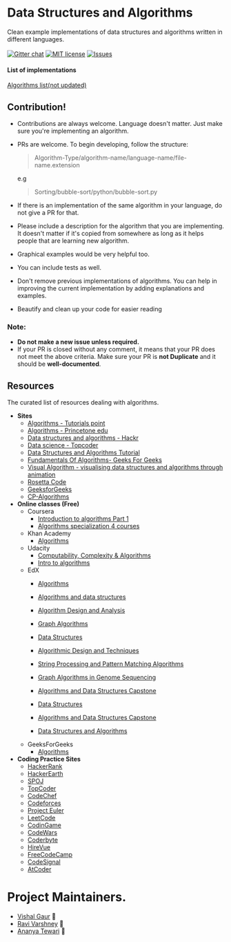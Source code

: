 # Data Structures and Algorithms 
Clean example implementations of data structures and algorithms written in different languages.
<br><br>
[![Gitter chat](https://badges.gitter.im/VAR-solutions/Algorithms.png)](https://gitter.im/VAR-solutions/Algorithms "Gitter chat")
[![MIT license](http://img.shields.io/badge/license-MIT-brightgreen.svg)](http://opensource.org/licenses/MIT)
[![Issues](http://img.shields.io/github/issues/VAR-solutions/Algorithms.svg)](https://github.com/VAR-solutions/Algorithms/issues)
#### List of implementations

[Algorithms list(not updated)](#)

## Contribution!
 * Contributions are always welcome. Language doesn't matter. Just make sure you're implementing an algorithm.
 * PRs are welcome. To begin developing, follow the structure:

   > Algorithm-Type/algorithm-name/language-name/file-name.extension
   
   e.g
   > Sorting/bubble-sort/python/bubble-sort.py

 * If there is an implementation of the same algorithm in your language, do not give a PR for that.
 * Please include a description for the algorithm that you are implementing. It doesn't matter if it's copied from somewhere as long as it helps people that are learning new algorithm.
 * Graphical examples would be very helpful too.
 * You can include tests as well.
 * Don't remove previous implementations of algorithms. You can help in improving the current implementation by adding explanations and examples.
 * Beautify and clean up your code for easier reading
 
 ### Note:
 * **Do not make a new issue unless required.**
 * If your PR is closed without any comment, it means that your PR does not meet the above criteria. Make sure your PR is **not Duplicate** and it should be **well-documented**.


## Resources

 The curated list of resources dealing with algorithms.

 * **Sites**
   * [Algorithms - Tutorials point](https://www.tutorialspoint.com/data_structures_algorithms/index.htm)
   * [Algorithms - Princetone edu](http://algs4.cs.princeton.edu/home/)
   * [Data structures and algorithms - Hackr](https://hackr.io/tutorials/learn-data-structures-algorithms)
   * [Data science - Topcoder](https://www.topcoder.com/community/data-science/data-science-tutorials/)
   * [Data Structures and Algorithms Tutorial](https://www.scaler.com/topics/data-structures/)
   * [Fundamentals Of Algorithms- Geeks For Geeks](http://www.geeksforgeeks.org/fundamentals-of-algorithms/)
   * [Visual Algorithm - visualising data structures and algorithms through animation](https://visualgo.net/en)
   * [Rosetta Code](http://rosettacode.org/wiki/Rosetta_Code)
   * [GeeksforGeeks](https://www.geeksforgeeks.org)
   * [CP-Algorithms](https://cp-algorithms.com)
* **Online classes (Free)**
  * Coursera 
      * [Introduction to algorithms Part 1](https://www.coursera.org/learn/algorithms-part1)
      * [Algorithms specialization 4 courses](https://www.coursera.org/specializations/algorithms)
   * Khan Academy 
     * [Algorithms](https://www.khanacademy.org/computing/computer-science/algorithms)
   * Udacity
      * [Computability, Complexity & Algorithms](https://www.udacity.com/course/computability-complexity-algorithms--ud061)
      * [Intro to algorithms](https://www.udacity.com/course/intro-to-algorithms--cs215)
   * EdX
      * [Algorithms](https://www.edx.org/course/algorithms-iitbombayx-cs213-3x-0)
      * [Algorithms and data structures](https://www.edx.org/course/algorithms-data-structures-microsoft-dev285x)
     * [Algorithm Design and Analysis](https://courses.edx.org/courses/course-v1:PennX+SD3x+2T2017/course/)
     * [Graph Algorithms](https://www.edx.org/course/graph-algorithms-uc-san-diegox-algs202x)
     * [Data Structures](https://www.edx.org/course/data-structures-uc-san-diegox-algs201x)
      * [Algorithmic Design and Techniques](https://www.edx.org/course/algorithmic-design-techniques-uc-san-diegox-algs200x)
     * [String Processing and Pattern Matching Algorithms](https://www.edx.org/course/string-processing-pattern-matching-uc-san-diegox-algs204x)
     * [Graph Algorithms in Genome Sequencing](https://www.edx.org/course/graph-algorithms-genome-sequencing-uc-san-diegox-algs206x)

     * [Algorithms and Data Structures Capstone](https://www.edx.org/course/algorithms-data-structures-capstone-uc-san-diegox-algs207x)
     * [Data Structures](https://www.youtube.com/user/mycodeschool)
     * [Algorithms and Data Structures Capstone](https://www.edx.org/course/algorithms-data-structures-capstone-uc-san-diegox-algs207x) 
     * [Data Structures and Algorithms](https://www.programiz.com/dsa)
   * GeeksForGeeks
     * [Algorithms](https://www.geeksforgeeks.org/fundamentals-of-algorithms/)
 * **Coding Practice Sites**
    * [HackerRank](https://www.hackerrank.com/)
    * [HackerEarth](https://www.hackerearth.com/)
    * [SPOJ](http://www.spoj.com/)
    * [TopCoder](https://www.topcoder.com/)
    * [CodeChef](https://www.codechef.com/)
    * [Codeforces](http://codeforces.com/)
    * [Project Euler](https://projecteuler.net/)
    * [LeetCode](https://leetcode.com/)
    * [CodinGame](https://www.codingame.com/)
    * [CodeWars](https://codewars.com/)
    * [Coderbyte](https://www.coderbyte.com/)
    * [HireVue](https://www.hirevue.com/)
    * [FreeCodeCamp](https://www.freecodecamp.org/)
    * [CodeSignal](https://codesignal.com/)
    * [AtCoder](https://atcoder.jp/)
    
# Project Maintainers.
* [Vishal Gaur](https://github.com/i-vishi) :tada:<br>
* [Ravi Varshney](https://github.com/ravivarshney01) :tada:<br>
* [Ananya Tewari](https://github.com/antew7) :tada:<br>
